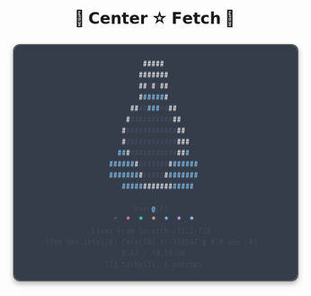 <div align="center">   <h1>🐧 <strong>𝗖𝗲𝗻𝘁𝗲𝗿 ☆ 𝗙𝗲𝘁𝗰𝗵</strong> 🐧</h1> </div>  
<div align="center">  
<img src="fetch.png" alt="Fetch Preview" width="1000" style="display: block; margin: 29px auto; border: 2px solid #555; border-radius: 12px; box-shadow: 0 4px 10px rgba(0, 0, 0, 0.3);"> </div> 
